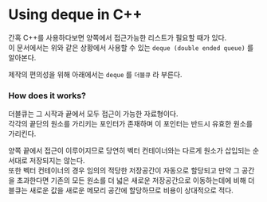 # Using deque in C++  

간혹 C++를 사용하다보면 양쪽에서 접근가능한 리스트가 필요할 때가 있다.  
이 문서에서는 위와 같은 상황에서 사용할 수 있는 `deque (double ended queue)` 를 알아본다.  

제작의 편의성을 위해 아래에서는 `deque` 를 `더블큐` 라 부른다.  

### How does it works?  
더블큐는 그 시작과 끝에서 모두 접근이 가능한 자료형이다.  
각각의 끝단의 원소를 가리키는 포인터가 존재하며 이 포인터는 반드시 유효한 원소를 가리킨다.  

양쪽 끝에서 접근이 이루어지므로 당연히 벡터 컨테이너와는 다르게 원소가 삽입되는 순서대로 저장되지는 않는다.  
또한 벡터 컨테이너의 경우 임의의 적당한 저장공간이 자동으로 할당되고 만약 그 공간을 초과한다면  기존의 모든 원소를 더 넓은 새로운 저장공간으로 이동하는데에 비해 더블큐는 새로운 값을 새로운 메모리 공간에 할당하므로 비용이 상대적으로 적다.  